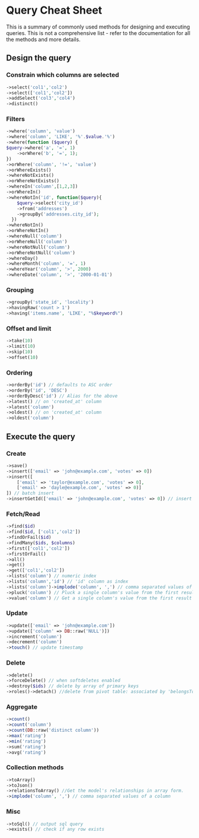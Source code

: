 # Query Cheat Sheet
This is a summary of commonly used methods for designing and executing queries. This is not a comprehensive list - refer to the documentation for all the methods and more details.

## Design the query

### Constrain which columns are selected
```php
->select('col1','col2')
->select(['col1','col2'])
->addSelect('col3','col4')
->distinct()
```
  
### Filters
```php
->where('column', 'value')
->where('column', 'LIKE', '%'.$value.'%')
->where(function ($query) {
$query->where('a', '=', 1)
    ->orWhere('b', '=', 1);
})
->orWhere('column', '!=', 'value')
->orWhereExists()
->whereNotExists()
->orWhereNotExists()  
->whereIn('column',[1,2,3])
->orWhereIn()
->whereNotIn('id', function($query){
    $query->select('city_id')
    ->from('addresses')
    ->groupBy('addresses.city_id');
  })
->whereNotIn()
->orWhereNotIn()
->whereNull('column')
->orWhereNull('column')
->whereNotNull('column') 
->orWhereNotNull('column') 
->whereDay()
->whereMonth('column', '=', 1) 
->whereYear('column', '>', 2000)
->whereDate('column', '>', '2000-01-01')
```

### Grouping
```php
->groupBy('state_id', 'locality')
->havingRaw('count > 1')
->having('items.name', 'LIKE', "%$keyword%")
```

### Offset and limit 
```php
->take(10)
->limit(10)
->skip(10)
->offset(10)
```
  

### Ordering
```php
->orderBy('id') // defaults to ASC order
->orderBy('id', 'DESC') 
->orderByDesc('id') // Alias for the above
->latest() // on 'created_at' column
->latest('column')
->oldest() // on 'created_at' column
->oldest('column')
```


## Execute the query 

### Create
```php
->save()
->insert(['email' => 'john@example.com', 'votes' => 0])
->insert([   
    ['email' => 'taylor@example.com', 'votes' => 0],
    ['email' => 'dayle@example.com', 'votes' => 0)]
]) // batch insert
->insertGetId(['email' => 'john@example.com', 'votes' => 0]) // insert and return id
```

### Fetch/Read
```php
->find($id)
->find($id, ['col1','col2'])
->findOrFail($id)
->findMany($ids, $columns)
->first(['col1','col2'])
->firstOrFail()
->all()
->get()
->get(['col1','col2'])
->lists('column') // numeric index
->lists('column','id') // 'id' column as index
->lists('column')->implode('column', ',') // comma separated values of a column
->pluck('column') // Pluck a single column's value from the first result of a query.
->value('column') // Get a single column's value from the first result of a query.
```

### Update
```php
->update(['email' => 'john@example.com'])
->update(['column' => DB::raw('NULL')])
->increment('column')
->decrement('column')
->touch() // update timestamp
```
  
### Delete
```php
->delete()
->forceDelete() // when softdeletes enabled
->destroy($ids) // delete by array of primary keys
->roles()->detach() //delete from pivot table: associated by 'belongsToMany'
```
  
### Aggregate
```php
->count()
->count('column')
->count(DB::raw('distinct column'))
->max('rating')
->min('rating')
->sum('rating')
->avg('rating')
```

### Collection methods
 ```php
->toArray()
->toJson()
->relationsToArray() //Get the model's relationships in array form.
->implode('column', ',') // comma separated values of a column
```

### Misc
```php
->toSql() // output sql query
->exists() // check if any row exists
```